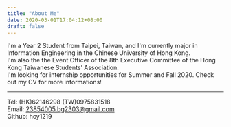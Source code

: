 ```yaml
---
title: "About Me"
date: 2020-03-01T17:04:12+08:00
draft: false
---
```

I'm a Year 2 Student from Taipei, Taiwan, and I'm currently major in Information Engineering in the Chinese University of Hong Kong.  
I'm also the the Event Officer of the 8th Executive Committee of the Hong Kong Taiwanese Students’ Association.  
I'm looking for internship opportunities for Summer and Fall 2020. Check out my CV for more informations! 
***
Tel: (HK)62146298 (TW)0975831518  
Email: 23854005.bg2303@gmail.com  
Github: hcy1219  

